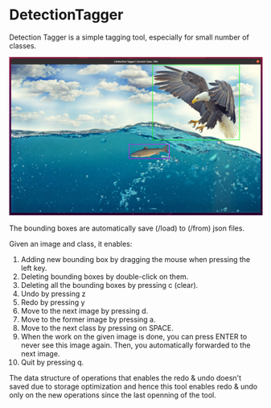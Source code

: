 # DetectionTagger

Detection Tagger is a simple tagging tool, especially for small number of classes.

![This is an image](DetectionTagger.png)

The bounding boxes are automatically save (/load) to (/from) json files.

Given an image and class, it enables:
  1. Adding new bounding box by dragging the mouse when pressing the left key.
  2. Deleting bounding boxes by double-click on them.
  3. Deleting all the bounding boxes by pressing c (clear).
  4. Undo by pressing z
  5. Redo by pressing y
  6. Move to the next image by pressing d.
  7. Move to the former image by pressing a.
  8. Move to the next class by pressing on SPACE.
  9. When the work on the given image is done, you can press ENTER to never see this image again. Then, you automatically forwarded to the next image.
  10. Quit by pressing q.

The data structure of operations that enables the redo & undo doesn't saved due to storage optimization and hence this tool enables redo & undo only on the new operations since the last openning of the tool.
